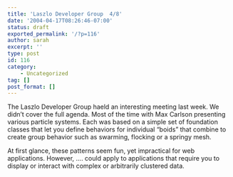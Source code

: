 ```yaml
---
title: 'Laszlo Developer Group  4/8'
date: '2004-04-17T08:26:46-07:00'
status: draft
exported_permalink: '/?p=116'
author: sarah
excerpt: ''
type: post
id: 116
category:
    - Uncategorized
tag: []
post_format: []
---
```

The Laszlo Developer Group haeld an interesting meeting last week. We didn’t cover the full agenda. Most of the time with Max Carlson presenting various particle systems. Each was based on a simple set of foundation classes that let you define behaviors for individual “boids” that combine to create group behavior such as swarming, flocking or a springy mesh.

At first glance, these patterns seem fun, yet impractical for web applications. However, …. could apply to applications that require you to display or interact with complex or arbitrarily clustered data.